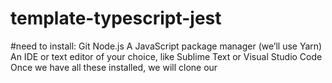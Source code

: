 ﻿# template-typescript-jest

#need to install:
Git
Node.js
A JavaScript package manager (we’ll use Yarn)
An IDE or text editor of your choice, like Sublime Text or Visual Studio Code
Once we have all these installed, we will clone our
